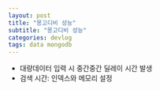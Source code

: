 ```yaml
---
layout: post
title: "몽고디비 성능"
subtitle: "몽고디비 성능"
categories: devlog
tags: data mongodb
---
```


* 대량데이터 입력 시 중간중간 딜레이 시간 발생
* 검색 시간: 인덱스와 메모리 설정